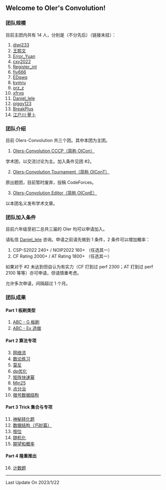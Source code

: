 ## Welcome to OIer's Convolution!

### 团队规模

目前主团内共有 14 人，分别是（不分先后）（链接未挂）：

1. [djwj233](https://www.luogu.com.cn/user/295367)
2. [王熙文](https://www.luogu.com.cn/user/353688)
3. [Error_Yuan](https://www.luogu.com.cn/user/358748)
4. [cxy2022](https://www.luogu.com.cn/user/203008)
5. [Register_int](https://www.luogu.com.cn/user/406941)
6. [fjy666](https://www.luogu.com.cn/user/366338)
7. [EDqwq](https://www.luogu.com.cn/user/294562)
8. [kymru](https://www.luogu.com.cn/user/243544)
9. [orz_z](https://www.luogu.com.cn/user/257146)
10. [xfrvq](https://www.luogu.com.cn/user/368107)
11. [Daniel_lele](https://www.luogu.com.cn/user/116664)
12. [piggy123](https://www.luogu.com.cn/user/380042)
13. [BreakPlus](https://www.luogu.com.cn/user/334727)
14. [江户川·萝卜](https://www.luogu.com.cn/user/258085)

### 团队介绍

目前 OIers-Convolution 共三个团。其中本团为主团。

1. [OIers-Convolution CCCP（简称 OICon）](https://www.luogu.com.cn/team/52724)

学术团，以交流讨论为主。加入条件见团 #2。

2. [OIers-Convolution Tournament（简称 OIConT）](https://www.luogu.com.cn/team/54129)

原出题团，目前暂时废弃，投稿 CodeForces。

3. [OIers-Convolution Editor（简称 OIConE）](https://www.luogu.com.cn/team/54599)

以本团名义发布学术文章。

### 团队加入条件

目前六年级至初二总共三届的 OIer 均可以申请加入。

请私信 [Daniel_lele](https://www.luogu.com.cn) 咨询。申请之前请先做到 1 条件，2 条件可以增加概率：

1. CSP-S2022 240+ / NOIP2022 160+ （任选其一）
2. CF Rating 2000+ / AT Rating 1800+ （任选其一）

如果对于 #2 未达到但自认为有实力（CF 打到过 perf 2300；AT 打到过 perf 2100 等等）亦可申请，但请慎重考虑。

允许多次申请，间隔超过 1 个月。

### 团队成果

#### Part 1 板刷类型

1. [ABC - G 板刷](https://www.luogu.com.cn/training/252871)
2. [ABC - Ex 选做](https://www.luogu.com.cn/training/267716) 

#### Part 2 算法专项

3. [网络流](https://www.luogu.com.cn/training/254217) 
4. [数论练习](https://www.luogu.com.cn/training/206956)
5. [莫反](https://www.luogu.com.cn/training/269714)
6. [dp优化](https://www.luogu.com.cn/training/267545)
7. [矩阵快速幂](https://www.luogu.com.cn/training/269715)
8. [Min25](https://www.luogu.com.cn/training/271595)
9. [点分治](https://www.luogu.com.cn/training/271594)
10. [根号数据结构](https://www.luogu.com.cn/training/133955)

#### Part 3 Trick 集合与专项

11. [神秘转化题](https://luogu.com.cn/training/254853)
12. [数据结构（巧妙篇）](https://www.luogu.com.cn/training/259545)
13. [按位](https://www.luogu.com.cn/training/267668)
14. [随机化](https://www.luogu.com.cn/training/261302)
15. [期望和概率](https://www.luogu.com.cn/training/259608)

#### Part 4 隆重推出

16. [计数题](https://www.luogu.com.cn/training/252925)

------

Last Update On 2023/1/22
